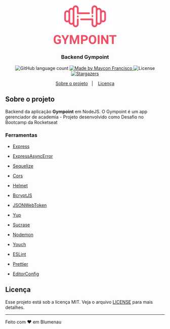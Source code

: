 <h1 align="center">
  <img alt="Gympoint" title="Gympoint" src=".github/logo.png" width="200px" />
</h1>

<h3 align="center">
  Backend Gympoint
</h3>


<p align="center">
  <img alt="GitHub language count" src="https://img.shields.io/github/languages/count/mayconfrancisco/gympoint-server?color=%2304D361">

  <a href="https://mayconfrancisco.com.br">
    <img alt="Made by Maycon Francisco" src="https://img.shields.io/badge/made%20by-Maycon%20Francisco-%2304D361">
  </a>

  <img alt="License" src="https://img.shields.io/badge/license-MIT-%2304D361">

  <a href="https://github.com/mayconfrancisco/gympoint-server/stargazers">
    <img alt="Stargazers" src="https://img.shields.io/github/stars/mayconfrancisco/gympoint-server?style=social">
  </a>
</p>

<p align="center">
  <a href="#sobre-o-projeto">Sobre o projeto</a>&nbsp;&nbsp;&nbsp;|&nbsp;&nbsp;&nbsp;
  <a href="#licença">Licença</a>
</p>

## Sobre o projeto

Backend da aplicação **Gympoint** em NodeJS. O Gympoint é um app gerenciador de academia - Projeto desenvolvido como Desafio no Bootcamp da Rocketseat

### Ferramentas

- [Express](https://expressjs.com/)
- [ExpressAsyncError](https://www.npmjs.com/package/express-async-errors)
- [Sequelize](https://sequelize.org)
- [Cors](https://www.npmjs.com/package/cors)
- [Helmet](https://helmetjs.github.io)
- [BcryptJS](https://www.npmjs.com/package/bcryptjs)
- [JSONWebToken](https://www.npmjs.com/package/jsonwebtoken)
- [Yup](https://www.npmjs.com/package/yup)

- [Sucrase](https://github.com/alangpierce/sucrase)
- [Nodemon](https://nodemon.io)
- [Youch](https://www.npmjs.com/package/youch)
- [ESLint](https://eslint.org)
- [Prettier](https://prettier.io)
- [EditorConfig](https://editorconfig.org)


## Licença

Esse projeto está sob a licença MIT. Veja o arquivo [LICENSE](LICENSE.md) para mais detalhes.

---

Feito com ♥ em Blumenau
